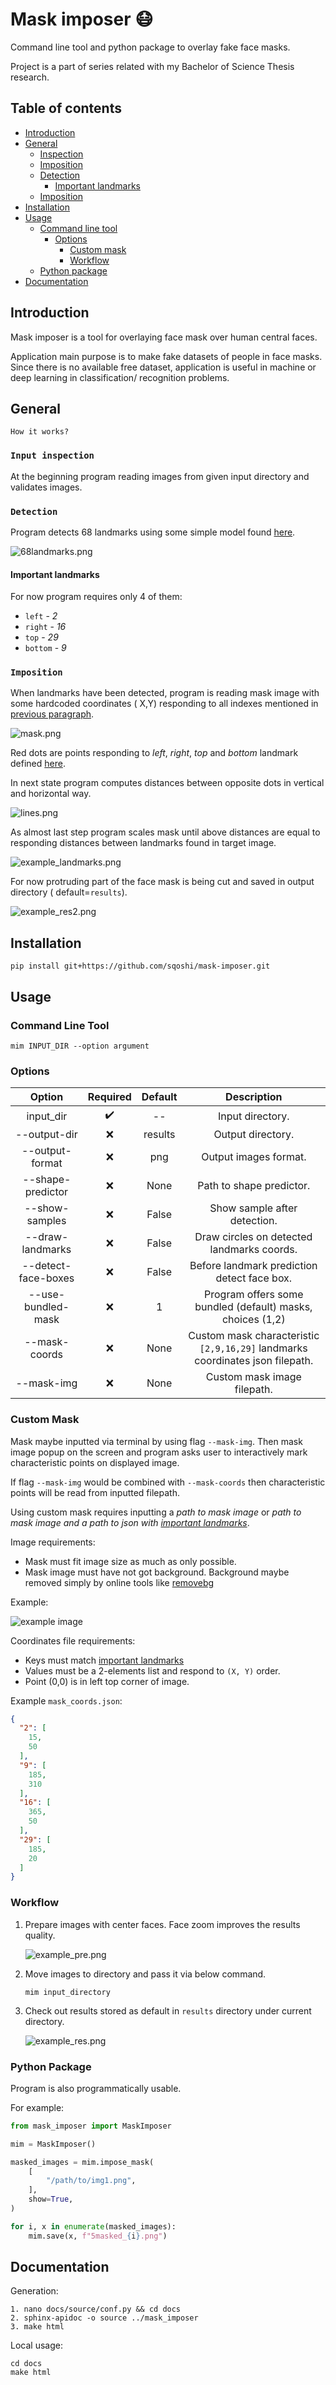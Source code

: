 # Mask imposer 😷

Command line tool and python package to overlay fake face masks.

Project is a part of series related with my Bachelor of Science Thesis research.

## Table of contents

- [Introduction](#introduction)
- [General](#general)
    - [Inspection](#input-inspection)
    - [Imposition](#imposition)
    - [Detection](#detection)
        - [Important landmarks](#important-landmarks)
    - [Imposition](#imposition)
- [Installation](#installation)
- [Usage](#usage)
    - [Command line tool](#command-line-tool)
        - [Options](#options)
            - [Custom mask](#custom-mask)
            - [Workflow](#workflow)
    - [Python package](#python-package)
- [Documentation](#documentation)

## Introduction

Mask imposer is a tool for overlaying face mask over human central faces.

Application main purpose is to make fake datasets of people in face masks. Since there is no
available free dataset, application is useful in machine or deep learning in classification/
recognition problems.

## General

`How it works?`

### `Input inspection`

At the beginning program reading images from given input directory and validates images.

### `Detection`

Program detects 68 landmarks using some simple model
found [here]("http://dlib.net/files/shape_predictor_68_face_landmarks.dat.bz2").

![68landmarks.png](docs/.readme_media/68landmarks.png)

#### Important landmarks

For now program requires only 4 of them:

- `left` - _2_
- `right` - _16_
- `top` - _29_
- `bottom` - _9_

### `Imposition`

When landmarks have been detected, program is reading mask image with some hardcoded coordinates (
X,Y) responding to all indexes mentioned in [previous paragraph](#important-landmarks).

![mask.png](docs/.readme_media/points.png)

Red dots are points responding to *left*, *right*, *top* and *bottom* landmark defined
[here](#important-landmarks).

In next state program computes distances between opposite dots in vertical and horizontal way.

![lines.png](docs/.readme_media/lines.png)

As almost last step program scales mask until above distances are equal to responding distances
between landmarks found in target image.

![example_landmarks.png](docs/.readme_media/example_landmarks.png)

For now protruding part of the face mask is being cut and saved in output directory (
default=`results`).

![example_res2.png](docs/.readme_media/example_res2.png)

## Installation

```shell
pip install git+https://github.com/sqoshi/mask-imposer.git
```

## Usage

### Command Line Tool

```
mim INPUT_DIR --option argument
```

### Options

| Option | Required | Default | Description |
|:----:|:----:|:----:|:----:|
| input_dir | ✔️ | -- | Input directory. |
| --output-dir | ❌ | results | Output directory. |
| --output-format | ❌ | png | Output images format. |
| --shape-predictor | ❌ | None | Path to shape predictor. |
| --show-samples | ❌ | False | Show sample after detection. |
| --draw-landmarks | ❌ | False | Draw circles on detected landmarks coords. |
| --detect-face-boxes | ❌ | False | Before landmark prediction detect face box. |
| --use-bundled-mask | ❌ | 1 | Program offers some bundled (default) masks, choices (1,2) |
| --mask-coords | ❌ | None | Custom mask characteristic `[2,9,16,29]` landmarks coordinates json filepath. |
| --mask-img | ❌ | None | Custom mask image filepath. |

### Custom Mask

Mask maybe inputted via terminal by using flag `--mask-img`. Then mask image popup on the screen
and program asks user to interactively mark characteristic points on displayed image.

If flag `--mask-img` would be combined with `--mask-coords` then characteristic points will be read
from inputted filepath.

Using custom mask requires inputting a _path to mask image_ or _path to mask image and a path to
json with [important landmarks](#important-landmarks)_.

Image requirements:

- Mask must fit image size as much as only possible.
- Mask image must have not got background. Background maybe removed simply by online tools
  like [removebg](https://www.remove.bg/)

Example:

![example image](mask_imposer/bundled/set_02/mask_image.png)

Coordinates file requirements:

- Keys must match [important landmarks](#important-landmarks)
- Values must be a 2-elements list and respond to `(X, Y)` order.
- Point (0,0) is in left top corner of image.

Example `mask_coords.json`:

```json
{
  "2": [
    15,
    50
  ],
  "9": [
    185,
    310
  ],
  "16": [
    365,
    50
  ],
  "29": [
    185,
    20
  ]
}
```

### Workflow

1. Prepare images with center faces. Face zoom improves the results quality.

   ![example_pre.png](docs/.readme_media/example_pre.png)

2. Move images to directory and pass it via below command.
    ```
    mim input_directory
    ```

3. Check out results stored as default in `results` directory under current directory.

   ![example_res.png](docs/.readme_media/example_res.png)

### Python Package

Program is also programmatically usable.

For example:

```python
from mask_imposer import MaskImposer

mim = MaskImposer()

masked_images = mim.impose_mask(
    [
        "/path/to/img1.png",
    ],
    show=True,
)

for i, x in enumerate(masked_images):
    mim.save(x, f"5masked_{i}.png")
```

## Documentation

Generation:

```
1. nano docs/source/conf.py && cd docs 
2. sphinx-apidoc -o source ../mask_imposer
3. make html
```

Local usage:

```shell
cd docs
make html
```